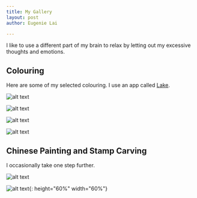 ```yaml
---
title: My Gallery
layout: post
author: Eugenie Lai

---
```


I like to use a different part of my brain to relax by letting out my excessive thoughts and emotions. 

## Colouring

Here are some of my selected colouring. I use an app called [Lake](https://www.lakecoloring.com/).

![alt text][girl-with-flowers]

[girl-with-flowers]: /assets/miscellaneous/girl-with-flowers.JPG "girl-with-flowers.jpg"

![alt text][a-love-story]

[a-love-story]: /assets/miscellaneous/a-love-story.JPG "a-love-story.jpg"

![alt text][town]

[town]: /assets/miscellaneous/town.JPG "town.jpg"

![alt text][by-the-ocean]

[by-the-ocean]: /assets/miscellaneous/by-the-ocean.JPG "by-the-ocean.jpg"

## Chinese Painting and Stamp Carving

I occasionally take one step further.

![alt text][lotus-n-moon]

[lotus-n-moon]: /assets/miscellaneous/lotus-n-moon.JPG "lotus-n-moon.jpg"

![alt text][stamps]{: height="60%" width="60%"}

[stamps]: /assets/miscellaneous/stamps.JPG "stamps.jpg"
